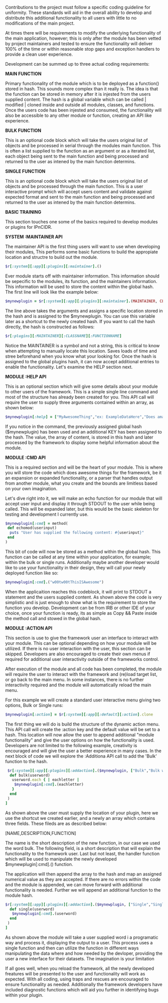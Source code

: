 Contributions to the project must follow a specific coding guideline for uniformity. These standards will aid in the overall
ability to develop and distribute this additional functionality to all users with little to no modifications of the main
project.

At times there will be requirements to modify the underlying functionality of the main application, however; this is only
after the module has been vetted by project maintainers and tested to ensure the functionality will deliver 100% of the time
or within reasonable stop gaps and exception handlers to provide a clean user experience.

Development can be summed up to three actual coding requirements:

__MAIN FUNCTION__

Primary functionality of the module which is to be deployed as a function() stored in hash. This sounds more complex than it
really is. The idea is that the function can be stored in memory after it is injested from the users supplied content. The
hash is a global variable which can be called | modified | cloned inside and outside all modules, classes, and functions. Once
the users code has been injested and consumed, the functionality will also be accessible to any other module or function,
creating an API like experience.

__BULK FUNCTION__

This is an optional code block which will take the users original list of objects and be processed in serial through the
modules main function. This is often a list supplied to the function as an argument or as a iterated list, each object being
sent to the main function and being processed and returned to the user as intened by the main function determins.

__SINGLE FUNCTION__

This is an optional code block which will take the users original list of objects and be processed through the main function.
This is a user interactive prompt which will accept users content and validate against expected format and sent to the
main function and being processed and returned to the user as intened by the main function determins.

**BASIC TRAINING**

This section touches one some of the basics required to develop modules or plugins for IPnCIDR.

__SYSTEM :MAINTAINER API__

The maintainer API is the first thing users will want to use when developing their modules, This performs some basic functions
to build the appropiate location and structre to build out the module.

````ruby
$r[:system][:app][:plugins][:maintainer].()
````

Ever module starts off with maintainer information. This information should be sepecific to the modules, its function, and the
maintainers information. This information will be used to store the content within the global hash. The first line will look
like the example below:

````ruby
$mynewplugin = $r[:system][:app][:plugins][:maintainer].(MAINTAINER, CLASSNAME, FUNCTIONNAME)
````

The line above takes the arguments and assigns a specific location stored in the hash and is assigned to the $mynewplugin. You
can use this variable later as a shortcut to the newly created hash. If you want to call the hash directly, the hash is
constructed as follows:

````ruby
$r[:plugins][:MAINTAINER][:CLASSNAME][:FUNCTIONNAME]
````

Notice the MAINTAINER is a symbol and not a string, this is critical to know when attempting to manually locate this location.
Saves loads of time and stree beforehand when you know what your looking for. Once the hash is assigned to the global plugins
hash, it can now accept additional entries to enable the functionality. Let's examine the HELP section next.

__MODULE :HELP API__

This is an optional section which will give some details about your module to other users of the framework. This is a simple
single line command and most of the structure has already been created for you. This API call will require the user to supply
three arguments contained within an array, as shown below:

````ruby
$mynewplugin[:help] = ["MyAwesomeThing","ex: ExampleDataHere","Does amazing things with user supplied datasets"]
````

If you notice in the command, the previously assigned global hash ($mynewplugin) has been used and an additional KEY has been
assigned to the hash. The value, the array of content, is stored in this hash and later processed by the framework to display
some helpful information about the module. 

__MODULE :CMD API__

This is a required section and will be the heart of your module. This is where you will store the code which does awesome
things for the framework, be it an expansion or expanded functionality, or a parser that handles output from another module,
what you create and the bounds are limitless based on your own imagination.

Let's dive right into it, we will make an echo function for our module that will accept user input and display it through
STDOUT to the user while being called. This will be expanded later, but this would be the basic skeleton for testing and
development I currently use.

````ruby
$mynewplugin[:cmd] = method(
 def echomod(userinput)
  puts "User has supplied the following content: #{userinput}"
 end
)
````

This bit of code will now be stored as a method within the global hash. This function can be called at any time within your
application, for example; within the bulk or single runs. Additionally maybe another developer would like to use your
functionality in their design, they will call your newly deployed function like so:

````ruby
$mynewplugin[:cmd].("w00tw00tThisISAwesome")
````

When the applicaition reaches this codeblock, it will print to STDOUT a statement and the users supplied content. As shown
above the code is very simplistic and is just enough to show what is the requirement to store the function you develop.
Development can be from IRB or other IDE of your choice, once your function is ready, its as simple as Copy && Paste inside
the method call and stowed in the global hash.

__MODULE :ACTION API__

This section is use to give the framework user an interface to interact with your module. This can be optional depending on
how your module will be utilized. If there is no user interaction with the user, this section can be skipped. Developers are
also encouraged to create their own menus if required for additional user interactivity outside of the frameworks control.

After execution of the module and all code has been completed, the module will require the user to interact with the framework
and (re)load target list, or go back to the main menu. In some instances, there is no further interactivity required and the
module will automatically reload the main menu.

For this example we will create a standard user interactive menu giving two options, Bulk or Single runs:

````ruby
$mynewplugin[:action] = $r[:system][:app][:default][:action].clone
````

The first thing we will do is build the structure of the dynamic action menu. This API call will create the :action key and
the default value will be set to a hash. This location will now allow the user to append additional "module functionality" and
give the user options on how the functionality is used. Developers are not limited to the following example, creativity is
encouraged and will give the user a better experience in many cases. In the next block of code we will explore the :Additiona API call to add the 'Bulk' function to the hash. 

````ruby
 $r[:system][:app][:plugins][:addaction].($mynewplugin, ["Bulk","Bulk word echo function", method(
  def bulk(userword)
   userword.each { | eachletter |
    $mynewplugin[:cmd].(eachletter)
   }
  end
 )
]
````

As shown above the user must supply the location of your plugin, here we use the shortcut we created earlier, and a newly an
array which contains three fields. These fileds are as described below:

   [NAME,DESCRIPTION,FUNCTION]
   
The name is the short description of the new function, in our case we used the word bulk. The following field, is a short
description that will explain the functionality to the framework user. Last but not least, the handler function which will
be used to manipulate the newly developed $mynewplugin[:cmd].() function.

The application will then append the array to the hash and map an assigned numerical value as they are accepted. If there are
no errors within the code and the module is appended, we can move forward with additional functionality is needed. Further we
will append an additional function to the module hash.

````ruby
$r[:system][:app][:plugins][:addaction].($mynewplugin, ["Single","Single word echo function", method(
  def single(userword)
   $mynewplugin[:cmd].(userword)
  end
 )
]
````
As shown above the module will take a user supplied word i a programatic way and process it, displaying the output to a user.
This process uses a single function and then can utilize the function in different ways manipulating the data where and how
needed by the devloper, providing the user a new interface for their datasets. The imagination is your limitation 

If all goes well, when you reload the framework, all the newly developed freatures will be presented to the user and
functionality will work as expected. With all coding, using traps and rescues are encouraged to ensure functionality as
needed. Additionally the framework developers have included diagnostic functions which will aid you further in identifying
bugs within your plugin.
